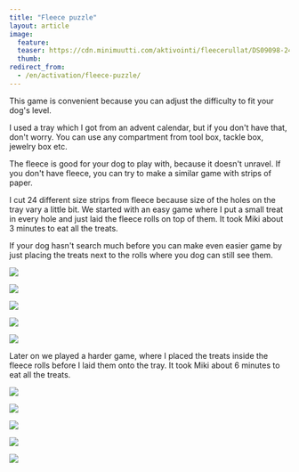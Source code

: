 ```yaml
---
title: "Fleece puzzle"
layout: article
image:
  feature:
  teaser: https://cdn.minimuutti.com/aktivointi/fleecerullat/DS09098-245px.jpg
  thumb:
redirect_from:
  - /en/activation/fleece-puzzle/
---
```


This game is convenient because you can adjust the difficulty to fit your dog's level.

I used a tray which I got from an advent calendar, but if you don't have that, don't worry. You can use any compartment from tool box, tackle box, jewelry box etc.

The fleece is good for your dog to play with, because it doesn't unravel. If you don't have fleece, you can try to make a similar game with strips of paper.

I cut 24 different size strips from fleece because size of the holes on the tray vary a little bit. We started with an easy game where I put a small treat in every hole and just laid the fleece rolls on top of them. It took Miki about 3 minutes to eat all the treats.

If your dog hasn't search much before you can make even easier game by just placing the treats next to the rolls where you dog can still see them.

![](https://cdn.minimuutti.com/aktivointi/fleecerullat/DS09036-800px.jpg)

![](https://cdn.minimuutti.com/aktivointi/fleecerullat/DS09047-800px.jpg)

![](https://cdn.minimuutti.com/aktivointi/fleecerullat/DS09098-800px.jpg)

![](https://cdn.minimuutti.com/aktivointi/fleecerullat/DS09140-800px.jpg)

![](https://cdn.minimuutti.com/aktivointi/fleecerullat/DS09184-800px.jpg)

Later on we played a harder game, where I placed the treats inside the fleece rolls before I laid them onto the tray. It took Miki about 6 minutes to eat all the treats.

![](https://cdn.minimuutti.com/aktivointi/fleecerullat/DS09218-800px.jpg)

![](https://cdn.minimuutti.com/aktivointi/fleecerullat/DS09250-800px.jpg)

![](https://cdn.minimuutti.com/aktivointi/fleecerullat/DS09253-800px.jpg)

![](https://cdn.minimuutti.com/aktivointi/fleecerullat/DS09333-800px.jpg)

![](https://cdn.minimuutti.com/aktivointi/fleecerullat/DS09355-800px.jpg)
